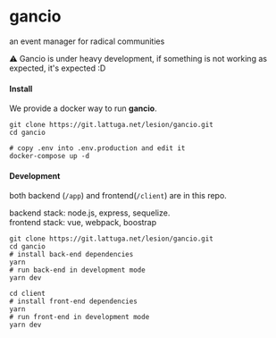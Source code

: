 # gancio
an event manager for radical communities

:warning: Gancio is under heavy development,
if something is not working as expected, it's expected :D

#### Install
We provide a docker way to run **gancio**.
```
git clone https://git.lattuga.net/lesion/gancio.git
cd gancio 

# copy .env into .env.production and edit it
docker-compose up -d
```

#### Development
both backend (`/app`) and frontend(`/client`) are in this repo.

backend stack: node.js, express, sequelize.  
frontend stack: vue, webpack, boostrap

```
git clone https://git.lattuga.net/lesion/gancio.git
cd gancio 
# install back-end dependencies
yarn
# run back-end in development mode
yarn dev

cd client
# install front-end dependencies
yarn
# run front-end in development mode
yarn dev
```